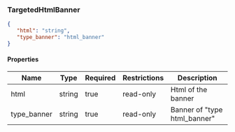 <h3 id="tocS_TargetedHtmlBanner">TargetedHtmlBanner</h3>
<!-- backwards compatibility -->
<a id="schematargetedhtmlbanner"></a>
<a id="schema_TargetedHtmlBanner"></a>
<a id="tocStargetedhtmlbanner"></a>
<a id="tocstargetedhtmlbanner"></a>


```json
{
   "html": "string",
   "type_banner": "html_banner"
}

```

#### Properties

|Name|Type|Required|Restrictions|Description|
|---|---|---|---|---|
|html|string|true|read-only|Html of the banner|
|type_banner|string|true|read-only|Banner of "type html_banner"|
